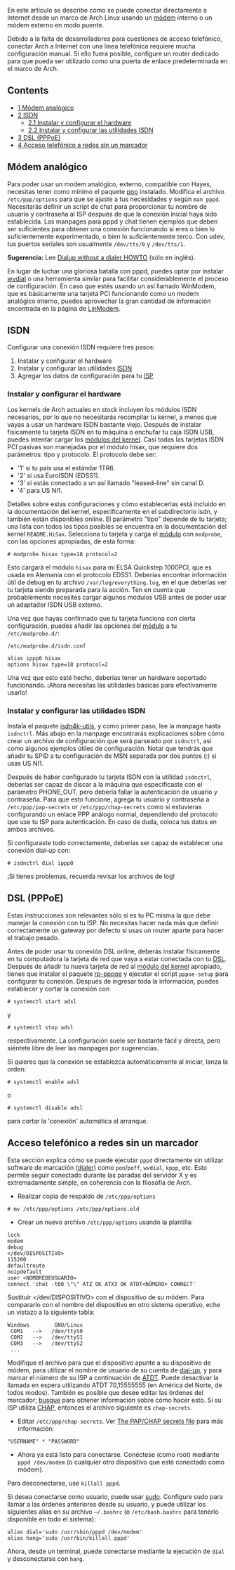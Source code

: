 En este artículo se describe cómo se puede conectar directamente a Internet desde un marco de Arch Linux usando un [módem](https://en.wikipedia.org/wiki/es:M%C3%B3dem "wikipedia:es:Módem") interno o un módem externo en modo puente.

Debido a la falta de desarrolladores para cuestiones de acceso telefónico, conectar Arch a Internet con una línea telefónica requiere mucha configuración manual. Si ello fuera posible, configure un router dedicado para que pueda ser utilizado como una puerta de enlace predeterminada en el marco de Arch.

## Contents

*   [1 Módem analógico](#M.C3.B3dem_anal.C3.B3gico)
*   [2 ISDN](#ISDN)
    *   [2.1 Instalar y configurar el hardware](#Instalar_y_configurar_el_hardware)
    *   [2.2 Instalar y configurar las utilidades ISDN](#Instalar_y_configurar_las_utilidades_ISDN)
*   [3 DSL (PPPoE)](#DSL_.28PPPoE.29)
*   [4 Acceso telefónico a redes sin un marcador](#Acceso_telef.C3.B3nico_a_redes_sin_un_marcador)

## Módem analógico

Para poder usar un modem analógico, externo, compatible con Hayes, necesitas tener como mínimo el paquete [ppp](https://www.archlinux.org/packages/?name=ppp) instalado. Modifica el archivo `/etc/ppp/options` para que se ajuste a tus necesidades y según `man pppd`. Necesitarás definir un script de chat para proporcionar tu nombre de usuario y contraseña al ISP después de que la conexión inicial haya sido establecida. Las manpages para pppd y chat tienen ejemplos que deben ser suficientes para obtener una conexión funcionando si eres o bien lo suficientemente experimentado, o bien lo suficientemente terco. Con udev, tus puertos seriales son usualmente `/dev/tts/0` y `/dev/tts/1`.

**Sugerencia:** Lee [Dialup without a dialer HOWTO](/index.php/Dialup_without_a_dialer_HOWTO "Dialup without a dialer HOWTO") (sólo en inglés).

En lugar de luchar una gloriosa batalla con pppd, puedes optar por instalar [wvdial](https://www.archlinux.org/packages/?name=wvdial) o una herramienta similar para facilitar considerablemente el proceso de configuración. En caso que estés usando un así llamado WinModem, que es básicamente una tarjeta PCI funcionando como un modem analógico interno, puedes aprovechar la gran cantidad de información encontrada en la página de [LinModem](http://www.linmodems.org/).

## ISDN

Configurar una conexión ISDN requiere tres pasos:

1.  Instalar y configurar el hardware
2.  Instalar y configurar las utilidades [ISDN](https://en.wikipedia.org/wiki/es:Red_Digital_de_Servicios_Integrados "wikipedia:es:Red Digital de Servicios Integrados")
3.  Agregar los datos de configuración para tu [ISP](https://en.wikipedia.org/wiki/es:Proveedor_de_servicios_de_Internet "wikipedia:es:Proveedor de servicios de Internet")

### Instalar y configurar el hardware

Los kernels de Arch actuales en stock incluyen los módulos ISDN necesarios, por lo que no necesitarás recompilar tu kernel, a menos que vayas a usar un hardware ISDN bastante viejo. Después de instalar físicamente tu tarjeta ISDN en tu máquina o enchufar tu caja ISDN USB, puedes intentar cargar los [módulos del kernel](/index.php/Kernel_modules_(Espa%C3%B1ol) "Kernel modules (Español)"). Casi todas las tarjetas ISDN PCI pasivas son manejadas por el módulo hisax, que requiere dos parámetros: tipo y protocolo. El protocolo debe ser:

*   '1' si tu país usa el estándar 1TR6.
*   '2' si usa EuroISDN (EDSS1).
*   '3' si estás conectado a un así llamado "leased-line" sin canal D.
*   '4' para US NI1.

Detalles sobre estas configuraciones y cómo establecerlas está incluido en la documentación del kernel, específicamente en el subdirectorio isdn, y también están disponibles online. El parámetro "tipo" depende de tu tarjeta; una lista con todos los tipos posibles se encuentra en la documentación del kernel `README.HiSax`. Selecciona tu tarjeta y carga el [módulo](/index.php/Kernel_modules "Kernel modules") con `modprobe`, con las opciones apropiadas, de esta forma:

```
# modprobe hisax type=18 protocol=2

```

Esto cargará el módulo `hisax` para mi ELSA Quickstep 1000PCI, que es usada en Alemania con el protocolo EDSS1\. Deberías encontrar información útil de debug en tu archivo `/var/log/everything.log`, en el que deberías ver tu tarjeta siendo preparada para la acción. Ten en cuenta que probablemente necesites cargar algunos módulos USB antes de poder usar un adaptador ISDN USB externo.

Una vez que hayas confirmado que tu tarjeta funciona con cierta configuración, puedes añadir las opciones del [módulo](/index.php/Kernel_modules "Kernel modules") a tu `/etc/modprobe.d/`:

 `/etc/modprobe.d/isdn.conf` 
```
alias ippp0 hisax
options hisax type=18 protocol=2
```

Una vez que esto esté hecho, deberías tener un hardware soportado funcionando. ¡Ahora necesitas las utilidades básicas para efectivamente usarlo!

### Instalar y configurar las utilidades ISDN

Instala el paquete [isdn4k-utils](https://www.archlinux.org/packages/?name=isdn4k-utils), y como primer paso, lee la manpage hasta `isdnctrl`. Más abajo en la manpage encontrarás explicaciones sobre cómo crear un archivo de configuración que será parseado por `isdnctrl`, así como algunos ejemplos útiles de configuración. Notar que tendrás que añadir tu SPID a tu configuración de MSN separada por dos puntos (:) si usas US NI1.

Después de haber configurado tu tarjeta ISDN con la utilidad `isdnctrl`, deberías ser capaz de discar a la máquina que especificaste con el parámetro PHONE_OUT, pero debería fallar la autenticación de usuario y contraseña. Para que esto funcione, agrega tu usuario y contraseña a `/etc/ppp/pap-secrets` or `/etc/ppp/chap-secrets` como si estuvieras configurando un enlace PPP análogo normal, dependiendo del protocolo que use tu ISP para autenticación. En caso de duda, coloca tus datos en ambos archivos.

Si configuraste todo correctamente, deberías ser capaz de establecer una conexión dial-up con:

```
# isdnctrl dial ippp0

```

¡Si tienes problemas, recuerda revisar los archivos de log!

## DSL (PPPoE)

Estas instrucciones son relevantes sólo si es tu PC misma la que debe manejar la conexión con tu ISP. No necesitas hacer nada más que definir correctamente un gateway por defecto si usas un router aparte para hacer el trabajo pesado.

Antes de poder usar tu conexión DSL online, deberás instalar físicamente en tu computadora la tarjeta de red que vaya a estar conectada con tu [DSL](https://en.wikipedia.org/wiki/es:modemL%C3%ADnea_de_abonado_digital "wikipedia:es:modemLínea de abonado digital"). Después de añadir tu nueva tarjeta de red al [módulo del kernel](/index.php/Kernel_modules "Kernel modules") apropiado, tienes que instalar el paquete [rp-pppoe](https://www.archlinux.org/packages/?name=rp-pppoe) y ejecutar el script `pppoe-setup` para configurar tu conexión. Después de ingresar toda la información, puedes establecer y cortar la conexión con

```
# systemctl start adsl

```

y

```
# systemctl stop adsl

```

respectivamente. La configuración suele ser bastante fácil y directa, pero siéntete libre de leer las manpages por sugerencias.

Si quieres que la conexión se establezca automáticamente al iniciar, lanza la orden:

```
# systemctl enable adsl

```

o

```
# systemctl disable adsl

```

para cortar la 'conexión' automática al arranque.

## Acceso telefónico a redes sin un marcador

Esta sección explica cómo se puede ejecutar `pppd` directamente sin utilizar software de marcación ([dialer](https://en.wikipedia.org/wiki/es:Dialer "wikipedia:es:Dialer")) como `pon`/`poff`, `wvdial`, `kppp`, etc. Esto permite seguir conectado durante las paradas del servidor X y es extremadamente simple, en coherencia con la filosofía de Arch.

*   Realizar copia de respaldo de `/etc/ppp/options`

```
# mv /etc/ppp/options /etc/ppp/options.old

```

*   Crear un nuevo archivo `/etc/ppp/options` usando la plantilla:

```
lock
modem
debug
</dev/DISPOSITIVO>
115200
defaultroute
noipdefault
user <NOMBREDEUSUARIO>
connect 'chat -t60 \"\" ATZ OK ATX3 OK ATDT<NÚMERO> CONNECT'

```

Sustituir </dev/DISPOSITIVO> con el dispositivo de su módem. Para compararlo con el nombre del dispositivo en otro sistema operativo, eche un vistazo a la siguiente tabla:

```
Windows        GNU/Linux
 COM1   -->   /dev/ttyS0
 COM2   -->   /dev/ttyS1
 COM3   -->   /dev/ttyS2
 ...

```

Modifique el archivo para que el dispositivo apunte a su dispositivo de módem, para utilizar el nombre de usuario de su cuenta de [dial-up](https://en.wikipedia.org/wiki/es:Conexi%C3%B3n_por_l%C3%ADnea_conmutada "wikipedia:es:Conexión por línea conmutada"), y para marcar el número de su ISP a continuación de [ATDT](https://en.wikipedia.org/wiki/es:Conjunto_de_comandos_Hayes "wikipedia:es:Conjunto de comandos Hayes"). Puede desactivar la llamada en espera utilizando ATDT 70,15555555 (en América del Norte, de todos modos). También es posible que desee editar las órdenes del marcador; [busque](http://www.google.com) para obtener información sobre cómo hacer esto. Si su ISP utiliza [CHAP](https://en.wikipedia.org/wiki/es:CHAP "wikipedia:es:CHAP"), entonces el archivo siguiente es `chap-secrets`.

*   Editar `/etc/ppp/chap-secrets`. Ver [The PAP/CHAP secrets file](http://www.tldp.org/HOWTO/PPP-HOWTO/x1005.html) para más información:

```
"USERNAME" * "PASSWORD"

```

*   Ahora ya está listo para conectarse. Conéctese (como root) mediante `pppd /dev/modem` (o cualquier otro dispositivo que esté conectado como módem).

Para desconectarse, use `killall pppd`.

Si desea conectarse como usuario, puede usar [sudo](https://www.archlinux.org/packages/?name=sudo). Configure sudo para llamar a las órdenes anteriores desde su usuario, y puede utilizar los siguientes alias en su archivo `~/.bashrc` (o `/etc/bash.bashrc` para tenerlo disponible en todo el sistema):

```
alias dial='sudo /usr/sbin/pppd /dev/modem'
alias hang='sudo /usr/bin/killall pppd'

```

Ahora, desde un terminal, puede conectarse mediante la ejecución de `dial` y desconectarse con `hang`.
